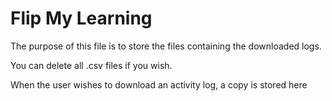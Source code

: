 # Flip My Learning #

The purpose of this file is to store the files containing the downloaded logs.

You can delete all .csv files if you wish.

When the user wishes to download an activity log, a copy is stored here
